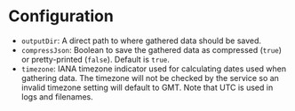 # Configuration

- `outputDir`: A direct path to where gathered data should be saved. 
- `compressJson`: Boolean to save the gathered data as compressed (`true`) or pretty-printed (`false`). Default is `true`.
- `timezone`: IANA timezone indicator used for calculating dates used when gathering data. The timezone will not be checked by the service so an invalid timezone setting will default to GMT. Note that UTC is used in logs and filenames. 